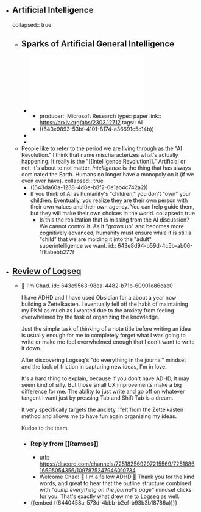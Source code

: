 - ## Artificial Intelligence
  collapsed:: true
	- ## Sparks of Artificial General Intelligence
		- ![2303.12712.pdf](../assets/2303.12712_1681823856818_0.pdf)
			- producer:: Microsoft Research
			  type:: paper
			  link:: https://arxiv.org/abs/2303.12712
			  tags:: AI
			- ((643e9893-53bf-4101-8174-a36691c5c14b))
		-
		-
	- People like to refer to the period we are living through as the "AI Revolution." I think that name mischaracterizes what's actually happening. It really is the "[[Intelligence Revolution]]." Artificial or not, it's about to not matter. *Intelligence* is the thing that has always dominated the Earth. Humans no longer have a monopoly on it (if we even ever have).
	  collapsed:: true
		- ((643da60a-1238-4d8e-b8f2-0e1ab4c742a2))
		- If you think of AI as humanity's "children," you don't "own" your children. Eventually, you realize they are their own person with their own values and their own agency. You can help guide them, but they will make their own choices in the world.
		  collapsed:: true
			- Is this the realization that is missing from the AI discussion? We cannot control it. As it "grows up" and becomes more cognitively advanced, humanity must ensure while it is still a "child" that we are molding it into the "adult" superintelligence we want.
			  id:: 643e8d94-b59d-4c5b-ab06-1f8abebb277f
- ## [Review of Logseq](https://discord.com/channels/725182569297215569/725188616695054356/1097866979676790835)
	- 👋 I'm Chad.
	  id:: 643e9563-98ea-4482-b71b-60901e86cae0
	  
	  I have ADHD and I have used Obsidian for a about a year now building a Zettelkasten. I eventually fell off the habit of maintaining my PKM as much as I wanted due to the anxiety from feeling overwhelmed by the task of organizing the knowledge.
	  
	  Just the simple task of thinking of a note title before writing an idea is usually enough for me to completely forget what I was going to write or make me feel overwhelmed enough that I don't want to write it down.
	  
	  After discovering Logseq's "do everything in the journal" mindset and the lack of friction in capturing new ideas, I'm in love.
	  
	  It's a hard thing to explain, because if you don't have ADHD, it may seem kind of silly. But those small UX improvements make a big difference for me. The ability to just write and go off on whatever tangent I want just by pressing Tab and Shift Tab is a dream.
	  
	  It very specifically targets the anxiety I felt from the Zettelkasten method and allows me to have fun again organizing my ideas.
	  
	  Kudos to the team.
		- ### Reply from [[Ramses]]
			- url:: https://discord.com/channels/725182569297215569/725188616695054356/1097875247946010734
			- Welcome Chad! 👋 I'm a fellow ADHD 🧠 Thank you for the kind words, and great to hear that the outline structure combined with *"dump everything on the journal's page"* mindset clicks for you. That's exactly what drew me to Logseq as well.
		- {{embed ((6440458a-573d-4bbb-b2ef-b93b3b18786a))}}